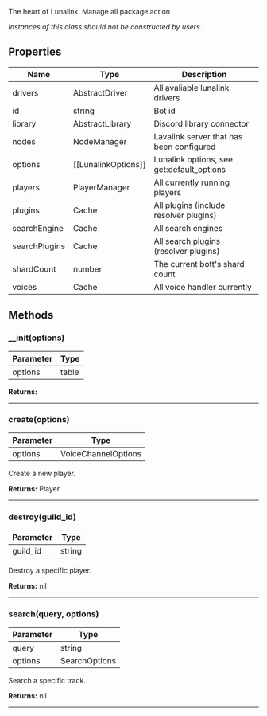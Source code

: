 The heart of Lunalink. Manage all package action

*Instances of this class should not be constructed by users.*

## Properties

| Name | Type | Description |
|-|-|-|
| drivers | AbstractDriver | All avaliable lunalink drivers |
| id | string | Bot id |
| library | AbstractLibrary | Discord library connector |
| nodes | NodeManager | Lavalink server that has been configured |
| options | [[LunalinkOptions]] | Lunalink options, see get:default_options |
| players | PlayerManager | All currently running players |
| plugins | Cache | All plugins (include resolver plugins) |
| searchEngine | Cache | All search engines |
| searchPlugins | Cache | All search plugins (resolver plugins) |
| shardCount | number | The current bott's shard count |
| voices | Cache | All voice handler currently |

## Methods

### __init(options)

| Parameter | Type |
|-|-|
| options | table |



**Returns:** 

----

### create(options)

| Parameter | Type |
|-|-|
| options | VoiceChannelOptions |

Create a new player.

**Returns:** Player

----

### destroy(guild_id)

| Parameter | Type |
|-|-|
| guild_id | string |

Destroy a specific player.

**Returns:** nil

----

### search(query, options)

| Parameter | Type |
|-|-|
| query | string |
| options | SearchOptions |

Search a specific track.

**Returns:** nil

----

